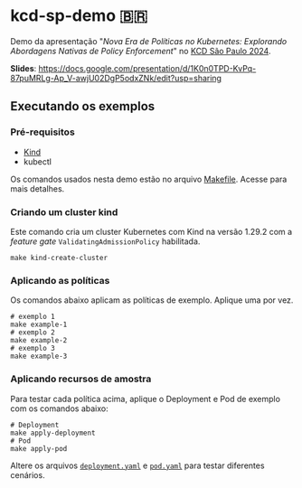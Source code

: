 # kcd-sp-demo 🇧🇷

Demo da apresentação 
"_Nova Era de Políticas no Kubernetes: Explorando Abordagens Nativas de Policy Enforcement_" 
no [KCD São Paulo 2024](https://community.cncf.io/events/details/cncf-kcd-brasil-presents-kcd-brasil-sao-paulo-2024/).

**Slides**: https://docs.google.com/presentation/d/1K0n0TPD-KvPq-87puMRLg-Ap_V-awjU02DgP5odxZNk/edit?usp=sharing 

## Executando os exemplos

### Pré-requisitos
- [Kind](https://kind.sigs.k8s.io/) 
- kubectl

Os comandos usados nesta demo estão no arquivo [Makefile](Makefile). Acesse para mais detalhes.

### Criando um cluster kind

Este comando cria um cluster Kubernetes com Kind na versão 1.29.2 com a _feature gate_ `ValidatingAdmissionPolicy` habilitada.

```shell
make kind-create-cluster
```

### Aplicando as políticas

Os comandos abaixo aplicam as políticas de exemplo.
Aplique uma por vez.

```shell
# exemplo 1
make example-1
# exemplo 2
make example-2
# exemplo 3
make example-3
```

### Aplicando recursos de amostra

Para testar cada política acima, aplique o Deployment e Pod de exemplo com os comandos abaixo:

```shell
# Deployment
make apply-deployment
# Pod
make apply-pod
```

Altere os arquivos [`deployment.yaml`](deployment.yaml) e [`pod.yaml`](pod.yaml) para testar diferentes cenários.
